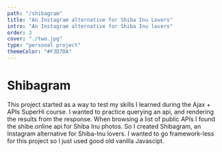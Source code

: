 ```yaml
---
path: "/shibagram"
title: "An Instagram alternative for Shiba Inu Lovers"
intro: "An Instagram alternative for Shiba Inu lovers"
order: 3
cover: "./two.jpg"
type: "personal project"
themeColor: "#F3D7DA"
---
```


# Shibagram

This project started as a way to test my skills I learned during the Ajax + APIs SuperHi course. I wanted to practice querying an api, and rendering the results from the response. When browsing a list of public APIs I found the shibe.online api for Shiba Inu photos. So I created Shibagram, an Instagram alternative for Shiba-Inu lovers. I wanted to go framework-less for this project so I just used good old vanilla Javascipt.
